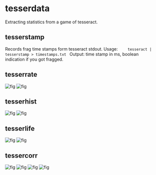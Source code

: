 # tesserdata

Extracting statistics from a game of tesseract.

## tesserstamp

Records frag time stamps form tesseract stdout. Usage:
``` 	tesseract | tesserstamp > timestamps.txt  ```
Output: time stamp in ms, boolean indication if you got fragged.


## tesserrate

![fig](fig/frag_rate_A.png)
![fig](fig/frag_rate_B.png)

## tesserhist

![fig](fig/frag_hist_A.png)
![fig](fig/frag_hist_B.png)


## tesserlife

![fig](fig/lifetime_A.png)
![fig](fig/lifetime_B.png)

## tessercorr
![fig](fig/frag_autocorr_A.png)
![fig](fig/frag_autocorr_B.png)
![fig](fig/frag_corrAB.png)
![fig](fig/frag_corrBA.png)
